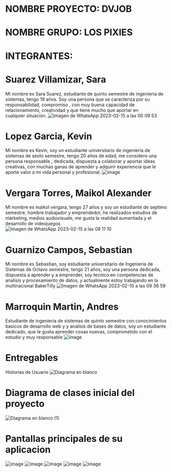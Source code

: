 # NOMBRE PROYECTO: DVJOB
# NOMBRE GRUPO:  LOS PIXIES
# INTEGRANTES:
# Suarez Villamizar, Sara
  Mi nombre es Sara Suarez, estudiante de quinto semestre de ingenieria de sistemas, tengo 19 años. Soy una persona que se caracteriza por su responsabilidad, compromiso , con muy buena capacidad de relacionamiento, creatividad y que tiene mucho que aportar en cualquier situación.
 ![Imagen de WhatsApp 2023-02-15 a las 00 09 53](https://user-images.githubusercontent.com/62730462/219035788-7b113b3b-14a6-4e39-bd1a-2f66fb44400c.jpg)
 
# Lopez Garcia, Kevin
  Mi nombre es Kevin, soy un estudiante universitario de ingeniería de sistemas de sexto semestre, tengo 20 años de edad, me considero una persona responsable , dedicada,    dispuesta a colaborar y aportar ideas creativas, con muchas ganas de aprender y adquirir experiencia que le aporte valor a mi vida personal y profesional.
  ![image](https://user-images.githubusercontent.com/62730462/219036379-0bee2212-c73c-4171-91a4-9bdd1107be9c.png)
  
# Vergara Torres, Maikol Alexander
  Mi nombre es maikol vergara, tengo 27 años y soy un estudiante de septimo semestre, hombre trabajador y emprendedor, he realizados estudios de marketing, medios audiovisuale, me gusta la realidad aumentada y el desarrollo de videojuegos
  ![Imagen de WhatsApp 2023-02-15 a las 08 11 10](https://user-images.githubusercontent.com/62730462/219036701-ce9d0edd-df21-4b2c-9d5c-268267016a0a.jpg)
  
# Guarnizo Campos, Sebastian 
  Mi nombre es Sebastian, soy estudiante universitario de Ingenieria de Sistemas de Octavo semestre, tengo 21 años, soy una persona dedicada, dispuesta a aprender y a emprender, soy tecnico en competencias de analisis y procesamiento de datos, y actualmente estoy trabajando en la multinacional BakerTilly
  ![Imagen de WhatsApp 2023-02-10 a las 09 36 59](https://user-images.githubusercontent.com/62730462/219037370-6fcf5747-1662-4214-b223-d4f9d28c61d8.jpg)
  
# Marroquin Martin, Andres
Estudiante de ingenieria de sistemas de quinto semestre con conocimientos basicos de desarrollo web y y analisis de bases de datos, soy un estudiante dedicado, que le gusta aprender cosas nuevas, comprometido con el estudio y muy responsable
![image](https://user-images.githubusercontent.com/62730462/222012562-b5bc28b5-0439-4843-b77b-770b9733c37e.png)
  
# Entregables
 Historias de Usuario
![Diagrama en blanco](https://user-images.githubusercontent.com/62730462/232666681-9e7b8af5-738a-49fb-a3c0-320f943f2ada.jpeg)

 
# Diagrama de clases inicial del proyecto
![Diagrama en blanco (1)](https://user-images.githubusercontent.com/62730462/233102828-e6e4bc12-5cb5-4264-bc25-e9e71d259a06.jpeg)


# Pantallas principales de su aplicacion
![image](https://user-images.githubusercontent.com/62730462/232665653-cdfdc0ae-13ce-49e5-a5d6-789d629e3b04.png)
![image](https://user-images.githubusercontent.com/62730462/232665718-87edaf92-fe5e-45b4-86b9-73816006347a.png)
![image](https://user-images.githubusercontent.com/62730462/232665757-7e3d991e-c890-43f4-9cfb-4855058a7f06.png)
![image](https://user-images.githubusercontent.com/62730462/232665781-1d272639-0551-4603-8629-d6e4053eff32.png)
![image](https://user-images.githubusercontent.com/62730462/232665795-144c04f3-c622-4047-9775-602379121c75.png)





  
 

